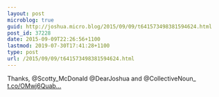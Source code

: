 ```yaml
---
layout: post
microblog: true
guid: http://joshua.micro.blog/2015/09/09/t641573498381594624.html
post_id: 37228
date: 2015-09-09T22:26:56+1100
lastmod: 2019-07-30T17:41:28+1100
type: post
url: /2015/09/09/t641573498381594624.html
---
```

Thanks, @Scotty_McDonald @DearJoshua and @CollectiveNoun_  [t.co/OMwj6Quab...](https://t.co/OMwj6Quab5)
